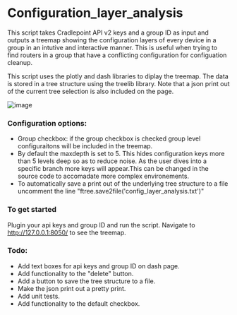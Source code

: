 # Configuration_layer_analysis

This script takes Cradlepoint API v2 keys and a group ID as input and outputs a treemap showing the configuration layers of every device in a group in an intutive 
and interactive manner.
This is useful when trying to find routers in a group that have a conflicting configuration for configuation cleanup. 

This script uses the plotly and dash libraries to diplay the treemap. The data is stored in a tree structure using the treelib library. Note that a json print out of the current tree 
selection is also included on the page. 

![image](https://user-images.githubusercontent.com/51377202/157099755-51ed3d18-e304-43b9-bd4f-80636ab92439.png)

### Configuration options: ###

* Group checkbox: if the group checkbox is checked group level configuraitons will be included in the treemap.
* By default the maxdepth is set to 5. This hides configuration keys more than 5 levels deep so as to reduce noise. As the user dives into a specific branch more keys will appear.This can be changed in the source code to accomadate more complex environements. 
* To automatically save a print out of the underlying tree structure to a file uncomment the line "ftree.save2file('config_layer_analysis.txt')"


### To get started ###
Plugin your api keys and group ID and run the script. Navigate to http://127.0.0.1:8050/ to see the treemap. 

### Todo: ###
* Add text boxes for api keys and group ID on dash page.
* Add functionality to the "delete" button.
* Add a button to save the tree structure to a file.
* Make the json print out a pretty print.
* Add unit tests.
* Add functionality to the default checkbox. 
